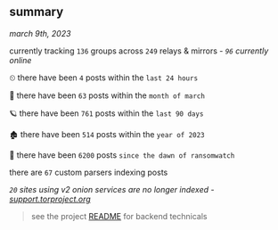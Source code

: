 
## summary
_march 9th, 2023_

currently tracking `136` groups across `249` relays & mirrors - _`96` currently online_

⏲ there have been `4` posts within the `last 24 hours`

🦈 there have been `63` posts within the `month of march`

🪐 there have been `761` posts within the `last 90 days`

🏚 there have been `514` posts within the `year of 2023`

🦕 there have been `6200` posts `since the dawn of ransomwatch`

there are `67` custom parsers indexing posts

_`20` sites using v2 onion services are no longer indexed - [support.torproject.org](https://support.torproject.org/onionservices/v2-deprecation/)_

> see the project [README](https://github.com/joshhighet/ransomwatch#ransomwatch--) for backend technicals
